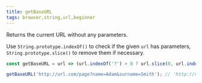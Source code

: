 ```yaml
---
title: getBaseURL
tags: browser,string,url,beginner
---
```


Returns the current URL without any parameters.

Use `String.prototype.indexOf()` to check if the given `url` has parameters, `String.prototype.slice()` to remove them if necessary.

```js
const getBaseURL = url => (url.indexOf('?') > 0 ? url.slice(0, url.indexOf('?')) : url);
```

```js
getBaseURL('http://url.com/page?name=Adam&surname=Smith'); // 'http://url.com/page'
```
